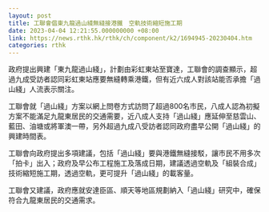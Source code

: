 ```yaml
---
layout: post
title: 工聯會倡東九龍過山綫無縫接港鐵　空軌技術縮短施工期
date: 2023-04-04 12:21:55.000000000 +08:00
link: https://news.rthk.hk/rthk/ch/component/k2/1694945-20230404.htm
categories: rthk
---
```


政府提出興建「東九龍過山綫」，計劃由彩虹東站至寶達，工聯會的調查顯示，超過九成受訪者認同彩虹東站應要無縫轉乘港鐵，但有近六成人對該站能否承擔「過山綫」人流表示關注。

工聯會就「過山綫」方案以網上問卷方式訪問了超過800名市民，八成人認為初擬方案不能滿足九龍東居民的交通需要，近八成人支持「過山綫」應延伸至慈雲山、藍田、油塘或將軍澳一帶，另外超過九成八受訪者認同政府盡早公開「過山綫」的興建時間表。

工聯會向政府提出多項建議，包括「過山綫」要與港鐵無縫接駁，讓市民不用多次「拍卡」出入；政府及早公布工程施工及落成日期，建議透過空軌及「組裝合成」技術縮短施工期，透過空軌，更可提升「過山綫」的載客量。

工聯會又建議，政府應就安達臣區、順天等地區規劃納入「過山綫」研究中，確保符合九龍東居民的交通需求。
